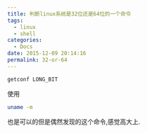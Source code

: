 ```yaml
---
title: 判断linux系统是32位还是64位的一个命令
tags:
  - linux
  - shell
categories:
  - Docs
date: 2015-12-09 20:14:16
permalink: 32-or-64
---
```


 ``` bash
getconf LONG_BIT 
```
使用
``` bash
uname -m 
```
也是可以的但是偶然发现的这个命令,感觉高大上.